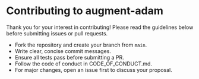 # Contributing to augment-adam

Thank you for your interest in contributing! Please read the guidelines below before submitting issues or pull requests.

- Fork the repository and create your branch from `main`.
- Write clear, concise commit messages.
- Ensure all tests pass before submitting a PR.
- Follow the code of conduct in CODE_OF_CONDUCT.md.
- For major changes, open an issue first to discuss your proposal.
